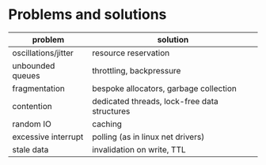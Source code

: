 
# Problems and solutions

| problem | solution |
| ------  | ------   |
| oscillations/jitter | resource reservation |
| unbounded queues | throttling, backpressure |
| fragmentation | bespoke allocators, garbage collection |
| contention | dedicated threads, lock-free data structures |
| random IO | caching |
| excessive interrupt | polling (as in linux net drivers) |
| stale data | invalidation on write, TTL |

